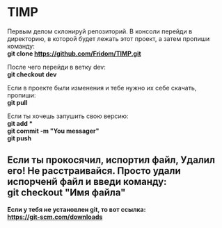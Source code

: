 # TIMP
Первым делом склонируй репозиторий. В консоли перейди в директорию, в которой будет лежать этот проект, а затем пропиши команду:<br>
  <b>git clone https://github.com/Fridom/TIMP.git</b>

После чего перейди в ветку dev:<br>
  <b>git checkout dev</b>

Если в проекте были изменения и тебе нужно их себе скачать, пропиши:<br>
  <b>git pull</b>
  
Если ты хочешь запушить свою версию:<br>
  <b>git add *<br>
  git commit -m "You messager"<br>
  git push<br></b>
  
Если ты прокосячил, испортил файл, Удалил его! Не расстраивайся. Просто удали испорченй файл и введи команду:<br>
  <b>git checkout "Имя файла"<b>
-------------------------
Если у тебя не установлен git, то вот ссылка:<br>
https://git-scm.com/downloads
